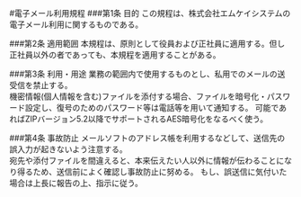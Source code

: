 #電子メール利用規程
###第1条 目的
この規程は、株式会社エムケイシステムの電子メール利用に関するものである。

###第2条 適用範囲
本規程は、原則として役員および正社員に適用する。但し正社員以外の者であっても、本規程を適用することがある。

###第3条 利用・用途
業務の範囲内で使用するものとし、私用でのメールの送受信を禁止する。  
機密情報(個人情報を含む)ファイルを添付する場合、ファイルを暗号化・パスワード設定し、復号のためのパスワード等は電話等を用いて通知する。
可能であればZIPバージョン5.2以降でサポートされるAES暗号化をなるべく使う。

###第4条 事故防止
メールソフトのアドレス帳を利用するなどして、送信先の誤入力が起きないよう注意する。  
宛先や添付ファイルを間違えると、本来伝えたい人以外に情報が伝わることになり得るため、送信前によく確認し事故防止に努める。
もし、誤送信に気付いた場合は上長に報告の上、指示に従う。  
